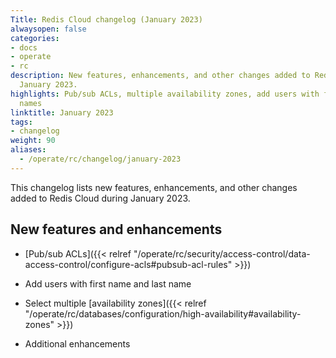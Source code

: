 ```yaml
---
Title: Redis Cloud changelog (January 2023)
alwaysopen: false
categories:
- docs
- operate
- rc
description: New features, enhancements, and other changes added to Redis Cloud during
  January 2023.
highlights: Pub/sub ACLs, multiple availability zones, add users with first and last
  names
linktitle: January 2023
tags:
- changelog
weight: 90
aliases:
  - /operate/rc/changelog/january-2023
---
```


This changelog lists new features, enhancements, and other changes added to Redis Cloud during January 2023.

## New features and enhancements

- [Pub/sub ACLs]({{< relref "/operate/rc/security/access-control/data-access-control/configure-acls#pubsub-acl-rules" >}})

- Add users with first name and last name

- Select multiple [availability zones]({{< relref "/operate/rc/databases/configuration/high-availability#availability-zones" >}})

- Additional enhancements
